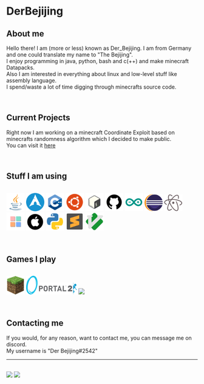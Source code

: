 # DerBejijing

## About me
Hello there! I am (more or less) known as Der_Bejijing. I am from Germany and one could translate my name to "The Bejijing".  
I enjoy programming in java, python, bash and c(++) and make minecraft Datapacks.  
Also I am interested in everything about linux and low-level stuff like assembly language.  
I spend/waste a lot of time digging through minecrafts source code.  

<br/>


## Current Projects
Right now I am working on a minecraft Coordinate Exploit based on minecrafts randomness algorithm which I decided to make public.  
You can visit it [here](https://github.com/DerBejijing/BlockRotationExploit)  

<br/>


## Stuff I am using
<div style="display: flex;flex-direction: row;">
  <p align="left">
    <a href="https://www.java.com/">        <img src="https://github.com/DerBejijing/DerBejijing/blob/master/icons/java.svg" width="48"></a>
    <a href="https://www.archlinux.org/">   <img src="https://github.com/DerBejijing/DerBejijing/blob/master/icons/arch.svg" width="48"></a>
    <a href="#">                            <img src="https://github.com/DerBejijing/DerBejijing/blob/master/icons/c++.svg" width="48"></a>
    <a href="https://www.ubuntu.com/">      <img src="https://github.com/DerBejijing/DerBejijing/blob/master/icons/ubuntu.svg" width="48"></a>
    <a href="#">                            <img src="https://github.com/DerBejijing/DerBejijing/blob/master/icons/bash.svg" width="48"></a>
    <a href="https://www.github.com/">      <img src="https://github.com/DerBejijing/DerBejijing/blob/master/icons/github.svg" width="48"></a>
    <a href="https://www.arduino.cc/">      <img src="https://github.com/DerBejijing/DerBejijing/blob/master/icons/arduino.svg" width="48"></a>
    <a href="https://www.eclipse.org/">     <img src="https://github.com/DerBejijing/DerBejijing/blob/master/icons/eclipse.svg" width="48"></a>
    <a href="https://www.atom.io">          <img src="https://github.com/DerBejijing/DerBejijing/blob/master/icons/atom.svg" width="48"></a>
    <a href="https://www.codeblocks.org/">  <img src="https://github.com/DerBejijing/DerBejijing/blob/master/icons/codeblocks.svg" width="48"></a>
    <a href="https://www.apple.com/">       <img src="https://github.com/DerBejijing/DerBejijing/blob/master/icons/macOS.svg" width="48"></a>
    <a href="https://www.python.org/">      <img src="https://github.com/DerBejijing/DerBejijing/blob/master/icons/python.svg" width="48"></a>
    <a href="https://www.sublimetext.com/"> <img src="https://github.com/DerBejijing/DerBejijing/blob/master/icons/sublime.svg" width="48"></a>
    <a href="#">                            <img src="https://github.com/DerBejijing/DerBejijing/blob/master/icons/vim.svg" width="48"></a>
  </p>
</div>

<br/>


## Games I play
<div style="display: flex;flex-direction: row;">
  <p align="left">
    <a href="https://www.minecraft.net/"><img src="https://github.com/DerBejijing/DerBejijing/blob/master/icons_games/minecraft.svg" width="48"></a>
    <a href="https://store.steampowered.com/app/400/Portal/"><img src="https://github.com/DerBejijing/DerBejijing/blob/master/icons_games/portal.svg" width="30"></a>
    <a href="https://store.steampowered.com/app/620/Portal_2/"><img src="https://github.com/DerBejijing/DerBejijing/blob/master/icons_games/portal-2.svg" width="100"></a>
    <a href="https://store.steampowered.com/app/317400/Portal_Stories_Mel/"><img src="https://github.com/DerBejijing/DerBejijing/blob/master/icons_games/mel.ico" width="48"></a>
  </p>
</div>

<br/>

## Contacting me
If you would, for any reason, want to contact me, you can message me on discord.  
My username is "Der Bejijing#2542"

---

<br/>

<img src="https://github-readme-stats.vercel.app/api?username=DerBejijing&show_icons=true&hide_border=true&theme=radical" />
<img src="https://github-readme-stats.vercel.app/api/top-langs/?username=DerBejijing&show_icons=true&hide_border=true&theme=radical" />
